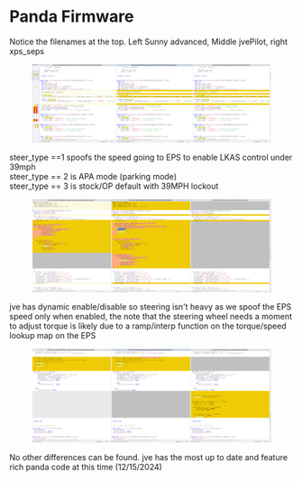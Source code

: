 # Panda Firmware

Notice the filenames at the top. Left Sunny advanced, Middle jvePilot, right xps\_seps

<figure><img src="../.gitbook/assets/Screenshot 2024-12-15 092716.png" alt=""><figcaption></figcaption></figure>

steer\_type ==1 spoofs the speed going to EPS to enable LKAS control under 39mph\
steer\_type == 2 is APA mode (parking mode)\
steer\_type == 3 is stock/OP default with 39MPH lockout

<figure><img src="../.gitbook/assets/Screenshot 2024-12-15 092739.png" alt=""><figcaption></figcaption></figure>

jve has dynamic enable/disable so steering isn't heavy as we spoof the EPS speed only when enabled, the note that the steering wheel needs a moment to adjust torque is likely due to a ramp/interp function on the torque/speed lookup map on the EPS

<figure><img src="../.gitbook/assets/Screenshot 2024-12-15 092749.png" alt=""><figcaption></figcaption></figure>

No other differences can be found. jve has the most up to date and feature rich panda code at this time (12/15/2024)
